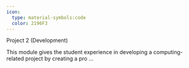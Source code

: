 ```yaml
---
icon:
  type: material-symbols:code
  color: 2196F3
---
```


Project 2 (Development)

This module gives the student experience in developing a computing-related project by creating a pro ... 
